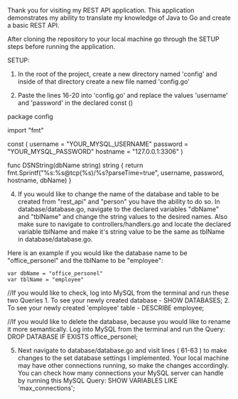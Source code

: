 Thank you for visiting my REST API application. This application demonstrates my ability to translate my knowledge of Java to Go and create a basic REST API.

After cloning the repository to your local machine go through the SETUP steps before running the application.

SETUP: 

1. In the root of the project, create a new directory named 'config' and inside of that directory create a new file named 'config.go' 

2. Paste the lines 16-20 into 'config.go' and replace the values 'username' and 'password' in the declared const ()
        
  package config

  import "fmt"

  const (
	  username = "YOUR_MYSQL_USERNAME"
	  password = "YOUR_MYSQL_PASSWORD"
	  hostname = "127.0.0.1:3306"
  )

  func DSNString(dbName string) string {
	return fmt.Sprintf("%s:%s@tcp(%s)/%s?parseTime=true", username, password, hostname, dbName)
}

4. If you would like to change the name of the database and table to be created from "rest_api" and "person" you have the ability to do so. In database/database.go, navigate to the declared variables "dbName" and "tblName" and change the string values to the desired names. Also make sure to navigate to controllers/handlers.go and locate the declared variable tblName and make it's string value to be the same as tblName in database/database.go. 

  Here is an example if you would like the database name to be "office_personel" and the tblName to be "employee":  
  
    var dbName = "office_personel"
    var tblName = "employee"

  //If you would like to check, log into MySQL from the terminal and run these two Queries
    1. To see your newly created database - SHOW DATABASES; 
    2. To see your newly created 'employee' table - DESCRIBE employee;

  //If you would like to delete the database, because you would like to rename it more semantically. Log into MySQL from the terminal and run the Query: DROP DATABASE IF EXISTS office_personel;  

  
5. Next navigate to database/database.go and visit lines ( 61-63 ) to make changes to the set database settings I implemented. Your local machine may have other connections running, so make the changes accordingly. You can check how many connections your MySQL server can handle by running this MySQL Query: SHOW VARIABLES LIKE 'max_connections';



  


